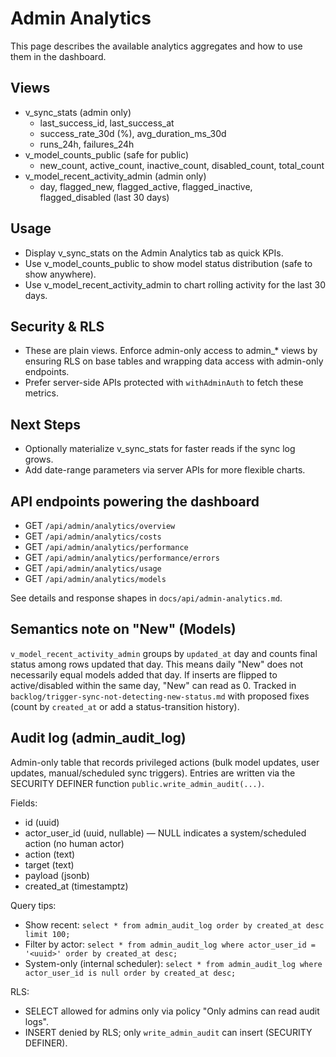 # Admin Analytics

This page describes the available analytics aggregates and how to use them in the dashboard.

## Views

- v_sync_stats (admin only)
  - last_success_id, last_success_at
  - success_rate_30d (%), avg_duration_ms_30d
  - runs_24h, failures_24h
- v_model_counts_public (safe for public)
  - new_count, active_count, inactive_count, disabled_count, total_count
- v_model_recent_activity_admin (admin only)
  - day, flagged_new, flagged_active, flagged_inactive, flagged_disabled (last 30 days)

## Usage

- Display v_sync_stats on the Admin Analytics tab as quick KPIs.
- Use v_model_counts_public to show model status distribution (safe to show anywhere).
- Use v_model_recent_activity_admin to chart rolling activity for the last 30 days.

## Security & RLS

- These are plain views. Enforce admin-only access to admin\_\* views by ensuring RLS on base tables and wrapping data access with admin-only endpoints.
- Prefer server-side APIs protected with `withAdminAuth` to fetch these metrics.

## Next Steps

- Optionally materialize v_sync_stats for faster reads if the sync log grows.
- Add date-range parameters via server APIs for more flexible charts.

## API endpoints powering the dashboard

- GET `/api/admin/analytics/overview`
- GET `/api/admin/analytics/costs`
- GET `/api/admin/analytics/performance`
- GET `/api/admin/analytics/performance/errors`
- GET `/api/admin/analytics/usage`
- GET `/api/admin/analytics/models`

See details and response shapes in `docs/api/admin-analytics.md`.

## Semantics note on "New" (Models)

`v_model_recent_activity_admin` groups by `updated_at` day and counts final status among rows updated that day. This means daily "New" does not necessarily equal models added that day. If inserts are flipped to active/disabled within the same day, "New" can read as 0. Tracked in `backlog/trigger-sync-not-detecting-new-status.md` with proposed fixes (count by `created_at` or add a status-transition history).

## Audit log (admin_audit_log)

Admin-only table that records privileged actions (bulk model updates, user updates, manual/scheduled sync triggers). Entries are written via the SECURITY DEFINER function `public.write_admin_audit(...)`.

Fields:

- id (uuid)
- actor_user_id (uuid, nullable) — NULL indicates a system/scheduled action (no human actor)
- action (text)
- target (text)
- payload (jsonb)
- created_at (timestamptz)

Query tips:

- Show recent: `select * from admin_audit_log order by created_at desc limit 100;`
- Filter by actor: `select * from admin_audit_log where actor_user_id = '<uuid>' order by created_at desc;`
- System-only (internal scheduler): `select * from admin_audit_log where actor_user_id is null order by created_at desc;`

RLS:

- SELECT allowed for admins only via policy "Only admins can read audit logs".
- INSERT denied by RLS; only `write_admin_audit` can insert (SECURITY DEFINER).
